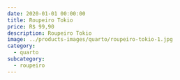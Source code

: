 ```yaml
---
date: 2020-01-01 00:00:00
title: Roupeiro Tokio
price: R$ 99,90
description: Roupeiro Tokio
image: ../products-images/quarto/roupeiro-tokio-1.jpg
category:
  - quarto
subcategory:
  - roupeiro
---
```


